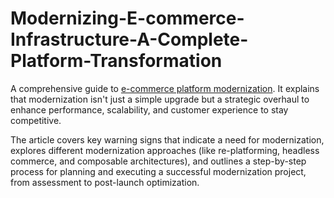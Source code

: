 # Modernizing-E-commerce-Infrastructure-A-Complete-Platform-Transformation
A comprehensive guide to [e-commerce platform modernization](https://www.royalcyber.com/blogs/ecommerce/e-commerce-platform-modernization-complete-guide/). It explains that modernization isn't just a simple upgrade but a strategic overhaul to enhance performance, scalability, and customer experience to stay competitive.

The article covers key warning signs that indicate a need for modernization, explores different modernization approaches (like re-platforming, headless commerce, and composable architectures), and outlines a step-by-step process for planning and executing a successful modernization project, from assessment to post-launch optimization.
